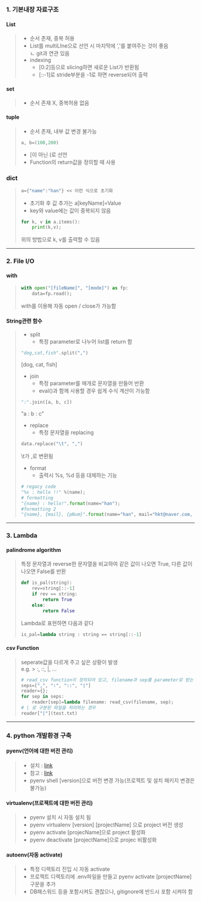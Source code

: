 ### 1. 기본내장 자료구조
#### List
>- 순서 존재, 중복 허용<br>
>- List를 multiLIne으로 선언 시 마지막에 ','를 붙여주는 것이 좋음<br>
> ㄴ git과 연관 있음<br>
>- indexing<br>
>    * [0:2]등으로 slicing하면 새로운 List가 반환됨
>    * [::-1]로 stride부분을 -1로 하면 reverse되어 출력

#### set
>- 순서 존재 X, 중복허용 없음

#### tuple
>- 순서 존재, 내부 값 변경 불가능
> ```python
> a, b=(100,200)
> ```
>- [이 아닌 (로 선언
>- Function의 return값을 정의할 때 사용

### dict
> ```python
> a={"name":"han"} << 이런 식으로 초기화
> ```
>- 초기화 후 값 추가는 a[keyName]=Value
>- key와 value에는 값이 중복되지 않음
> ```python
> for k, v in a.items():
>     print(k,v);
> ```
> 위의 방법으로 k, v를 출력할 수 있음

***

### 2. File I/O
#### with
> ```python
> with open("[fileName]", "[mode]") as fp:
>     data=fp.read();
> ```
> with를 이용해 자동 open / close가 가능함

#### String관련 함수
>-  split
>    * 특정 parameter로 나누어 list를 return 함
> ```python
> "dog,cat,fish".split(",")
> ```
> [dog, cat, fish]
>- join
>    * 특정 parameter를 매개로 문자열을 만들어 반환
>    * eval()과 함께 사용할 경우 쉽게 수식 계산이 가능함
> ```python
> ":".join([a, b, c])
> ```
> "a : b : c"
>- replace
>    * 특정 문자열을 replacing
> ```python
> data.replace("\t", ",")
> ```
>  \t가 ,로 변환됨
>- format
>    * 출력시 %s, %d 등을 대체하는 기능
> ```python
> # regacy code
> "%s : hello !!" %(name);
> # formatting
> "{name} : hello!".format(name="han");
> #formatting 2
> "{name}, {mail}, {pNum}".format(name="han", mail="hkt@naver.com, pNum=01011111111")
> ```

***

### 3. Lambda
#### palindrome algorithm
> 특정 문자열과 reverse한 문자열을 비교하여 같은 값이 나오면 True, 다른 값이 나오면 False를 반환
> ```python
> def is_pal(string):
>     rev=string[::-1]
>     if rev == string:
>         return True
>     else:
>         return False
> ```
> Lambda로 표현하면 다음과 같다
> ```python
> is_pal=lambda string : string == string[::-1]
> ```

#### csv Function
> seperate값을 다르게 주고 싶은 상황이 발생<br>
> e.g. > :, ::, |, ...
> ```python
> # read_csv function이 정의되어 있고, filename과 sep를 parameter로 받는 경우
> seps=[",", ":", "::", "|"]
> reader={};
> for sep in seps:
>     reader[sep]=lambda filename: read_csv(filename, sep);
> # | 로 구분된 파일을 처리하는 경우
> reader["|"](test.txt)
> ```

***

### 4. python 개발환경 구축
#### pyenv(언어에 대한 버전 관리)
>- 설치 : [link](https://github.com/yyuu/pyenv-installer)
>- 참고 : [link](https://github.com/yyuu/pyenv/wiki/Common-build-problems)
>- pyenv shell [version]으로 버전 변경 가능(프로젝트 및 설치 패키지 변경은 불가능)

#### virtualenv(프로젝트에 대한 버전 관리)
>- pyenv 설치 시 자동 설치 됨
>- pyenv virtualenv [version] [projectName] 으로 project 버전 생성
>- pyenv activate [projecName]으로 project 활성화
>- pyenv deactivate [projectName]으로 projec 비활성화

#### autoenv(자동 activate)
>- 특정 디렉토리 진입 시 자동 activate
>- 프로젝트 디렉토리에 .env파일을 만들고 pyenv activate [projectName]구문을 추가
>- DB패스워드 등을 포함시켜도 괜찮으나, gitignore에 반드시 포함 시켜야 함
